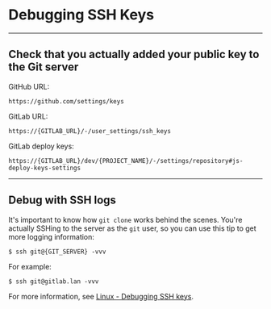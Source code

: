# Debugging SSH Keys

---

## Check that you actually added your public key to the Git server
GitHub URL:
```
https://github.com/settings/keys
```

GitLab URL:
```
https://{GITLAB_URL}/-/user_settings/ssh_keys
```

GitLab deploy keys:
```
https://{GITLAB_URL}/dev/{PROJECT_NAME}/-/settings/repository#js-deploy-keys-settings
```

---

## Debug with SSH logs
It's important to know how `git clone` works behind the scenes. You're actually SSHing to the server as the `git` user, so you can use this tip to get more logging information:
```
$ ssh git@{GIT_SERVER} -vvv
```
For example:
```
$ ssh git@gitlab.lan -vvv
```

For more information, see [Linux - Debugging SSH keys](../Linux/debugging_SSH_keys.md).
